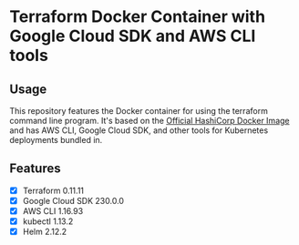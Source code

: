 # Terraform Docker Container with Google Cloud SDK and AWS CLI tools

## Usage

This repository features the Docker container for using the terraform command line program. It's based on the [Official HashiCorp Docker Image](https://hub.docker.com/r/hashicorp/terraform) and has AWS CLI, Google Cloud SDK, and other tools for Kubernetes deployments bundled in.

## Features

- [X] Terraform 0.11.11
- [X] Google Cloud SDK 230.0.0
- [X] AWS CLI 1.16.93
- [X] kubectl 1.13.2
- [X] Helm 2.12.2
